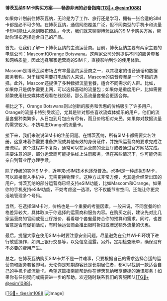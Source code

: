 **博茨瓦纳SIM卡购买方案——畅游非洲的必备指南[[TG💪+ @esim1088](https://t.me/s/esim1088)]**

如果你计划前往博茨瓦纳，无论是为了工作、旅行还是学习，拥有一张合适的SIM卡都是必不可少的。在博茨瓦纳，通信网络覆盖广泛，但不同类型的手机卡和流量卡却可能让人感到眼花缭乱。今天，我们就来聊聊博茨瓦纳的SIM卡购买方案，帮助你轻松选择适合自己的产品。

首先，让我们了解一下博茨瓦纳的主流运营商。目前，博茨瓦纳主要有两家主要的电信公司：Mascom和Orange Botswana。这两家公司分别提供不同的服务套餐和网络质量，因此选择哪家运营商的SIM卡，直接影响到你的使用体验。

Mascom是博茨瓦纳市场占有率最高的运营商之一，以其稳定的语音通话和数据服务著称。对于经常需要打电话的人来说，Mascom的语音套餐是一个不错的选择。此外，Mascom还提供了多种数据流量套餐，适合不同需求的人群。比如，如果你只是偶尔需要上网，可以选择基础的流量包；如果你是重度用户，比如需要频繁使用社交媒体或观看在线视频，那么高流量套餐会更适合你。

相比之下，Orange Botswana则以创新的服务和优惠的价格吸引了许多用户。Orange的流量卡特别受欢迎，尤其是针对那些喜欢流媒体娱乐的用户。他们的流量套餐种类繁多，从日包到月包应有尽有，而且价格相对亲民。如果你对数据流量的需求较大，不妨考虑Orange的流量卡。

接下来，我们来说说SIM卡的注册问题。在博茨瓦纳，所有SIM卡都需要实名注册。这意味着你需要准备护照或其他有效的身份证件，并按照运营商的要求完成注册流程。这个过程并不复杂，通常可以在运营商的营业厅或者通过官方网站完成。需要注意的是，部分运营商可能提供线上注册服务，但在某些情况下，你可能仍需亲自到营业厅办理手续。

除了传统的实体SIM卡，近年来eSIM技术也逐渐普及。eSIM是一种虚拟SIM卡，可以直接嵌入手机中，无需更换物理卡。这种方式非常方便，尤其适合经常出国的用户。博茨瓦纳的部分运营商已经支持eSIM功能，比如Mascom和Orange。如果你的手机支持eSIM功能，不妨考虑这一选项，它不仅能节省空间，还能让你更灵活地管理多个号码。

当然，在选择SIM卡时，价格也是一个重要的考量因素。一般来说，不同套餐的价格差异较大，具体取决于你选择的运营商和服务内容。在购买之前，建议先对比几家运营商的官网或营业厅报价，看看哪个套餐最符合你的预算和需求。同时，也要留意是否有促销活动，有时候运营商会推出限时折扣或赠送额外流量的优惠。

最后，提醒大家在使用SIM卡时要注意安全问题。尽量避免在公共Wi-Fi环境下进行敏感操作，如网上银行交易等，以免信息泄露。另外，定期检查账单，确保没有不必要的费用产生。

总之，在博茨瓦纳购买SIM卡并不是一件难事，只要根据自己的需求选择合适的运营商和服务套餐即可。无论你是短期游客还是长期居住者，都可以找到一款适合自己的手机卡或流量卡。希望这篇指南能帮助你在博茨瓦纳畅享便捷的通讯服务！如果你有任何疑问或需要进一步的帮助，欢迎随时联系我们的客服团队[[TG💪+ @esim1088](https://t.me/s/esim1088)]。

[[TG💪+ @esim1088](https://t.me/s/esim1088) ![Image](https://i.postimg.cc/4NQfJmqS/Snipaste-2025-05-13-00-14-12.png)]